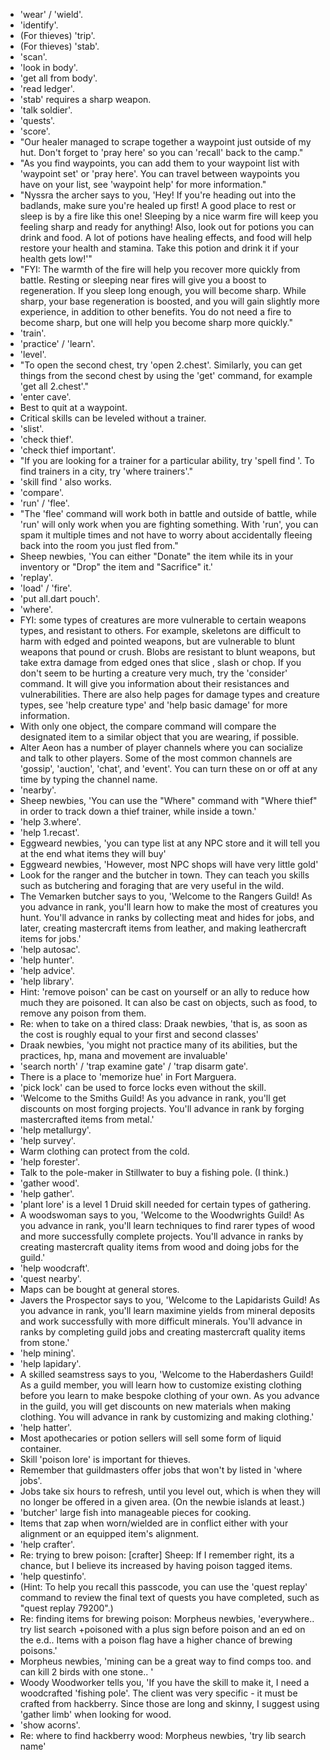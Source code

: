 * 'wear' / 'wield'.
* 'identify'.
* (For thieves) 'trip'.
* (For thieves) 'stab'.
* 'scan'.
* 'look in body'.
* 'get all from body'.
* 'read ledger'.
* 'stab' requires a sharp weapon.
* 'talk soldier'.
* 'quests'.
* 'score'.
* "Our healer managed to scrape together a waypoint just outside of my hut.
Don't forget to 'pray here' so you can 'recall' back to the camp."
* "As you find waypoints, you can add them to your waypoint list with
'waypoint set' or 'pray here'. You can travel between waypoints you have on
your list, see 'waypoint help' for more information."
* "Nyssra the archer says to you, 'Hey! If you're heading out into the
badlands, make sure you're healed up first! A good place to rest or sleep
is by a fire like this one! Sleeping by a nice warm fire will keep you
feeling sharp and ready for anything! Also, look out for potions you can
drink and food. A lot of potions have healing effects, and food will help
restore your health and stamina. Take this potion and drink it if your
health gets low!'"
* "FYI: The warmth of the fire will help you recover more quickly from battle.
Resting or sleeping near fires will give you a boost to regeneration. If
you sleep long enough, you will become sharp. While sharp, your base
regeneration is boosted, and you will gain slightly more experience, in
addition to other benefits. You do not need a fire to become sharp, but one
will help you become sharp more quickly."
* 'train'.
* 'practice' / 'learn'.
* 'level'.
* "To open the second chest, try 'open 2.chest'. Similarly, you can get
things from the second chest by using the 'get' command, for example 'get
all 2.chest'."
* 'enter cave'.
* Best to quit at a waypoint.
* Critical skills can be leveled without a trainer.
* 'slist'.
* 'check thief'.
* 'check thief important'.
* "If you are looking for a trainer for a particular ability, try 'spell find
<spell or skill name>'. To find trainers in a city, try 'where trainers'."
* 'skill find <spell or skill name>' also works.
* 'compare'.
* 'run' / 'flee'.
* "The 'flee' command will work both in battle and outside of battle, while
'run' will only work when you are fighting something. With 'run', you
can spam it multiple times and not have to worry about accidentally
fleeing back into the room you just fled from."
* Sheep newbies, 'You can either "Donate" the item while its in your inventory
or "Drop" the item and "Sacrifice" it.'
* 'replay'.
* 'load' / 'fire'.
* 'put all.dart pouch'.
* 'where'.
* FYI: some types of creatures are more vulnerable to certain weapons types,
and resistant to others. For example, skeletons are difficult to harm with
edged and pointed weapons, but are vulnerable to blunt weapons that pound or
crush. Blobs are resistant to blunt weapons, but take extra damage from edged
ones that slice , slash or chop. If you don't seem to be hurting a creature
very much, try the 'consider' command. It will give you information about
their resistances and vulnerabilities. There are also help pages for damage
types and creature types, see 'help creature type' and 'help basic damage' for
more information.
* With only one object, the compare command will compare the designated item
to a similar object that you are wearing, if possible.
* Alter Aeon has a number of player channels where you can socialize and talk
to other players. Some of the most common channels are 'gossip', 'auction',
'chat', and 'event'. You can turn these on or off at any time by typing the
channel name. 
* 'nearby'.
* Sheep newbies, 'You can use the "Where" command with "Where thief" in order
to track down a thief trainer, while inside a town.'
* 'help 3.where'.
* 'help 1.recast'.
* Eggweard newbies, 'you can type list at any NPC store and it will tell you
at the end what items they will buy'
* Eggweard newbies, 'However, most NPC shops will have very little gold'
* Look for the ranger and the butcher in town.  They can teach you skills such
as butchering and foraging that are very useful in the wild.
* The Vemarken butcher says to you, 'Welcome to the Rangers Guild! As you
advance in rank, you'll learn how to make the most of creatures you hunt.
You'll advance in ranks by collecting meat and hides for jobs, and later,
creating mastercraft items from leather, and making leathercraft items for
jobs.'
* 'help autosac'.
* 'help hunter'.
* 'help advice'.
* 'help library'.
* Hint: 'remove poison' can be cast on yourself or an ally to reduce how much
they are poisoned.  It can also be cast on objects, such as food, to remove
any poison from them.
* Re: when to take on a thired class: Draak newbies, 'that is, as soon as the
cost is roughly equal to your first and second classes'
* Draak newbies, 'you might not practice many of its abilities, but the
practices, hp, mana and movement are invaluable'
* 'search north' / 'trap examine gate' / 'trap disarm gate'.
* There is a place to 'memorize hue' in Fort Marguera.
* 'pick lock' can be used to force locks even without the skill.
* 'Welcome to the Smiths Guild! As you advance in rank, you'll get discounts
on most forging projects. You'll advance in rank by forging mastercrafted
items from metal.'
* 'help metallurgy'.
* 'help survey'.
* Warm clothing can protect from the cold.
* 'help forester'.
* Talk to the pole-maker in Stillwater to buy a fishing pole. (I think.)
* 'gather wood'.
* 'help gather'.
* 'plant lore' is a level 1 Druid skill needed for certain types of gathering.
* A woodswoman says to you, 'Welcome to the Woodwrights Guild! As you advance
in rank, you'll learn techniques to find rarer types of wood and more
successfully complete projects. You'll advance in ranks by creating
mastercraft quality items from wood and doing jobs for the guild.'
* 'help woodcraft'.
* 'quest nearby'.
* Maps can be bought at general stores.
* Javers the Prospector says to you, 'Welcome to the Lapidarists Guild! As you
advance in rank, you'll learn maximine yields from mineral deposits and work
successfully with more difficult minerals. You'll advance in ranks by
completing guild jobs and creating mastercraft quality items from stone.'
* 'help mining'.
* 'help lapidary'.
* A skilled seamstress says to you, 'Welcome to the Haberdashers Guild! As a
guild member, you will learn how to customize existing clothing before you
learn to make bespoke clothing of your own. As you advance in the guild, you
will get discounts on new materials when making clothing. You will advance in
rank by customizing and making clothing.'
* 'help hatter'.
* Most apothecaries or potion sellers will sell some form of liquid container.
* Skill 'poison lore' is important for thieves.
* Remember that guildmasters offer jobs that won't by listed in 'where jobs'.
* Jobs take six hours to refresh, until you level out, which is when they will
no longer be offered in a given area. (On the newbie islands at least.)
* 'butcher' large fish into manageable pieces for cooking.
* Items that zap when worn/wielded are in conflict either with your alignment
or an equipped item's alignment.
* 'help crafter'.
* Re: trying to brew poison: [crafter] Sheep: If I remember right, its a
chance, but I believe its increased by having poison tagged items.
* 'help questinfo'.
* (Hint: To help you recall this passcode, you can use the 'quest replay'
command to review the final text of quests you have completed, such as
"quest replay 79200".)
* Re: finding items for brewing poison: Morpheus newbies, 'everywhere.. try
list search +poisoned   with a plus sign before poison and an ed on the
e.d.. Items with a poison flag have a higher chance of brewing poisons.'
* Morpheus newbies, 'mining can be a great way to find  comps too. and can
kill 2 birds with one stone.. '
* Woody Woodworker tells you, 'If you have the skill to make it, I need a
woodcrafted 'fishing pole'.  The client was very specific - it must be
crafted from hackberry. Since those are long and skinny, I suggest using
'gather limb' when looking for wood.
* 'show acorns'.
* Re: where to find hackberry wood: Morpheus newbies, 'try lib search name'

